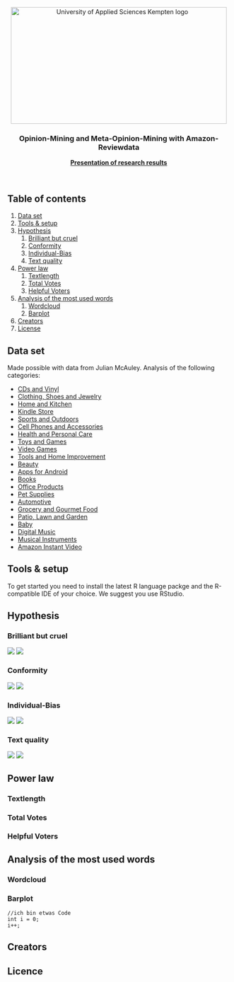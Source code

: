 <p align="center">
  <a href="https://hs-kempten.de/">
    <img src="https://www.hs-kempten.de/fileadmin/fh-kempten/HK/Logo_Studierende/logo-hs-kempten-rgb-screen.jpg" alt="University of Applied Sciences Kempten logo" width=488.5 height=264>
  </a>

  <h3 align="center">Opinion-Mining and Meta-Opinion-Mining with Amazon-Reviewdata</h3>

  <p align="center">
    <a href="https://vbartelshske.github.io/)"><strong>Presentation of research results</strong></a>
</p>
<br>


##  Table of contents

1. [Data set](#data-set)
2. [Tools & setup](#tools--setup)
3. [Hypothesis](#hypothesis)
   1. [Brilliant but cruel](#brilliant-but-cruel)
   2. [Conformity](#conformity)
   3. [Individual-Bias](#individual-bias)
   4. [Text quality](#text-quality)
4. [Power law](#power-law)
   1. [Textlength](#textlength)
   2. [Total Votes](#total-votes)
   3. [Helpful Voters](#helpful-voters)
5. [Analysis of the most used words](#analysis-of-the-most-used-words)
   1. [Wordcloud](#wordcloud)    
   2. [Barplot](#barplot)
6. [Creators](#creators)
7. [License](#licence)



## Data set

Made possible with data from Julian McAuley. Analysis of the following categories:

*   [CDs and Vinyl](./images/cds-vinyl)
*   [Clothing, Shoes and Jewelry](./images/clothing-shoes-jewelry)
*   [Home and Kitchen](./images/home-kitchen)
*   [Kindle Store](./images/kindle_store)
*   [Sports and Outdoors](./images/sports-outdoors)
*   [Cell Phones and Accessories](./images/cell_phones-accessories)
*   [Health and Personal Care](./images/health-personal_care)
*   [Toys and Games](./images/toys-games)
*   [Video Games](./images/video_games)
*   [Tools and Home Improvement](./images/tools-home_improvement)
*   [Beauty](./images/beauty)
*   [Apps for Android](./images/apps_for_android)
*   [Books](./images/books)
*   [Office Products](./images/office_products)
*   [Pet Supplies](./images/pet_supplies)
*   [Automotive](./images/automotive)
*   [Grocery and Gourmet Food](./images/grocery-gourmet_food)
*   [Patio, Lawn and Garden](./images/patio-lawn-garden)
*   [Baby](./images/baby)
*   [Digital Music](./images/digital_music)
*   [Musical Instruments](./images/musical_instruments)
*   [Amazon Instant Video](./images/amazon_instant_video)

## Tools & setup

To get started you need to install the latest R language packge and the R-compatible IDE of your choice. We suggest you use RStudio. 


## Hypothesis

### Brilliant but cruel
![](./images/cds-vinyl/brilliantButCruelCDsVinyl.gif)
![](./images/video_games/brilliantButCruelVideoGames.gif)


### Conformity
![](./images/movies/)
![](./images/kindle_store/conformityKindleStore.gif)


### Individual-Bias 
![](./images/cds-vinyl/individualBiasCDsVinyl.gif)
![](./images/beauty/individualBiasBeauty.gif)


### Text quality
![](./images/health-personal_care/scatterPlotwordcountHealthPersonalCare.gif)
![](./images/home-kitchen/scatterPlotWordCountHomeKitchen.gif)


## Power law

### Textlength

### Total Votes

### Helpful Voters

## Analysis of the most used words

### Wordcloud

### Barplot

    //ich bin etwas Code
    int i = 0;
    i++;
    
    
 
 ## Creators
 
 ## Licence
